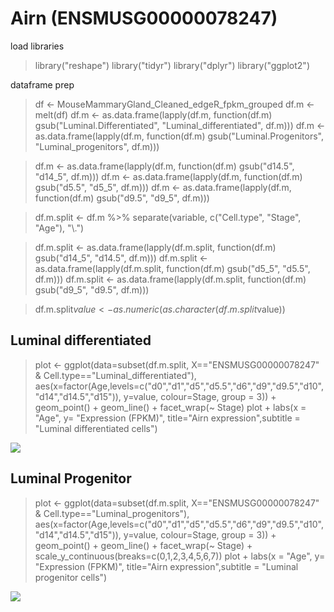 # Airn (ENSMUSG00000078247)

load libraries

> library("reshape")
> library("tidyr")
> library("dplyr")
> library("ggplot2")

dataframe prep
> df <- MouseMammaryGland_Cleaned_edgeR_fpkm_grouped
> df.m <- melt(df)
> df.m <- as.data.frame(lapply(df.m, function(df.m) gsub("Luminal.Differentiated", "Luminal_differentiated", df.m)))
> df.m <- as.data.frame(lapply(df.m, function(df.m) gsub("Luminal.Progenitors", "Luminal_progenitors", df.m)))

> df.m <- as.data.frame(lapply(df.m, function(df.m) gsub("d14.5", "d14_5", df.m)))
> df.m <- as.data.frame(lapply(df.m, function(df.m) gsub("d5.5", "d5_5", df.m)))
> df.m <- as.data.frame(lapply(df.m, function(df.m) gsub("d9.5", "d9_5", df.m)))

> df.m.split <- df.m %>% separate(variable, c("Cell.type", "Stage", "Age"), "\\.")

> df.m.split <- as.data.frame(lapply(df.m.split, function(df.m) gsub("d14_5", "d14.5", df.m)))
> df.m.split <- as.data.frame(lapply(df.m.split, function(df.m) gsub("d5_5", "d5.5", df.m)))
> df.m.split <- as.data.frame(lapply(df.m.split, function(df.m) gsub("d9_5", "d9.5", df.m)))

> df.m.split$value <- as.numeric(as.character(df.m.split$value))

## Luminal differentiated
> plot <- ggplot(data=subset(df.m.split, X=="ENSMUSG00000078247" & Cell.type=="Luminal_differentiated"), 
>                aes(x=factor(Age,levels=c("d0","d1","d5","d5.5","d6","d9","d9.5","d10","d14","d14.5","d15")), y=value, colour=Stage, group = 3)) +
>   geom_point() +
>   geom_line() +
>   facet_wrap(~ Stage) 
> plot + labs(x = "Age", y= "Expression (FPKM)", title="Airn expression",subtitle = "Luminal differentiated cells") 

![](https://github.com/AFS-Part-II-Projects/Jemima_Becker/blob/main/images/airn%20ld.png)

## Luminal Progenitor
> plot <- ggplot(data=subset(df.m.split, X=="ENSMUSG00000078247" & Cell.type=="Luminal_progenitors"), 
>                aes(x=factor(Age,levels=c("d0","d1","d5","d5.5","d6","d9","d9.5","d10","d14","d14.5","d15")), y=value, colour=Stage, group = 3)) +
>   geom_point() +
>   geom_line() +
>   facet_wrap(~ Stage) +
>   scale_y_continuous(breaks=c(0,1,2,3,4,5,6,7))
> plot + labs(x = "Age", y= "Expression (FPKM)", title="Airn expression",subtitle = "Luminal progenitor cells") 

![](https://github.com/AFS-Part-II-Projects/Jemima_Becker/blob/main/images/airn%20lp.png)
